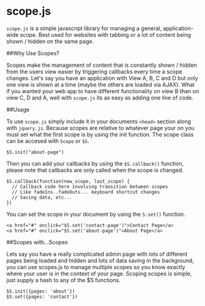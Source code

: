 scope.js
========

`scope.js` is a simple javascript library for managing a general, application-wide scope.  Best used for websites with tabbing or a lot of content being shown / hidden on the same page.

##Why Use Scopes?

Scopes make the management of content that is constantly shown / hidden from the users view easier by triggering callbacks every time a scope changes.  Let's say you have an application with View A, B, C and D but only one view is shown at a time (maybe the others are loaded via AJAX).  What if you wanted your web app to have different functionality on view B than on view C, D and A, well with `scope.js` its as easy as adding one line of code.

##Usage

To use `scope.js` simply include it in your documents `<head>` section along with `jquery.js`.  Because scopes are relative to whatever page your on you must set what the first scope is by using the init function.  The scope class can be accesed with `Scope` or `$S`.
  
```
$S.init("about-page")
```

Then you can add your callbacks by using the `$S.callback()` function, please note that callbacks are only called when the scope is changed.

```
$S.callback(function(new_scope, last_scope) {
  // Callback code here involving transition between scopes
  // Like fadeIns..fadeOuts... keyboard shortcut changes
  // Saving data, etc...
})
```

You can set the scope in your document by using the `S.set()` function.

```
<a href="#" onclick="$S.set('contact-page')">Contact Page</a>
<a href="#" onclick="$S.set('about-page')">About Page</a>
```

##Scopes with...Scopes

Lets say you have a really complicated admin page with lots of different pages being loaded and hidden and lots of data saving in the background, you can use scopes.js to manage multiple scopes so you know exactly where your user is in the context of your page.  Scoping scopes is simple, just supply a hash to any of the $S functions.

```
$S.init({pages: 'about'})
$S.set({pages: 'contact'})
```